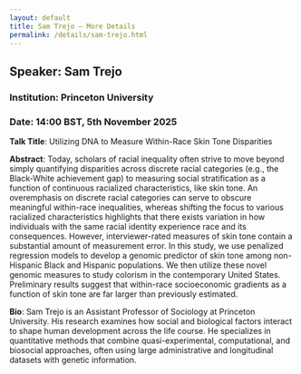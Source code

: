 ```yaml
---
layout: default
title: Sam Trejo – More Details
permalink: /details/sam-trejo.html
---
```


## Speaker: Sam Trejo
### Institution: Princeton University
### Date: 14:00 BST, 5th November 2025

**Talk Title**: Utilizing DNA to Measure Within-Race Skin Tone Disparities

**Abstract**: Today, scholars of racial inequality often strive to move beyond simply quantifying disparities across discrete racial categories (e.g., the Black-White achievement gap) to measuring social stratification as a function of continuous racialized characteristics, like skin tone. An overemphasis on discrete racial categories can serve to obscure meaningful within-race inequalities, whereas shifting the focus to various racialized characteristics highlights that there exists variation in how individuals with the same racial identity experience race and its consequences. However, interviewer-rated measures of skin tone contain a substantial amount of measurement error. In this study, we use penalized regression models to develop a genomic predictor of skin tone among non-Hispanic Black and Hispanic populations. We then utilize these novel genomic measures to study colorism in the contemporary United States. Preliminary results suggest that within-race socioeconomic gradients as a function of skin tone are far larger than previously estimated.


**Bio**: Sam Trejo is an Assistant Professor of Sociology at Princeton University. His research examines how social and biological factors interact to shape human development across the life course. He specializes in quantitative methods that combine quasi-experimental, computational, and biosocial approaches, often using large administrative and longitudinal datasets with genetic information.
